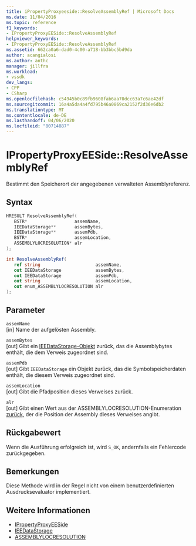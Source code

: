 ```yaml
---
title: iPropertyProxyeeside::ResolveAssemblyRef | Microsoft Docs
ms.date: 11/04/2016
ms.topic: reference
f1_keywords:
- IPropertyProxyEESide::ResolveAssemblyRef
helpviewer_keywords:
- IPropertyProxyEESide::ResolveAssemblyRef
ms.assetid: 662ca0a6-dad0-4c00-a718-bb3bbc5bd9da
author: acangialosi
ms.author: anthc
manager: jillfra
ms.workload:
- vssdk
dev_langs:
- CPP
- CSharp
ms.openlocfilehash: c54945b0c89fb9608fab6aa70dcc63a7c6ae42df
ms.sourcegitcommit: 16a4a5da4a4fd795b46a0869ca2152f2d36e6db2
ms.translationtype: MT
ms.contentlocale: de-DE
ms.lasthandoff: 04/06/2020
ms.locfileid: "80714887"
---
```

# <a name="ipropertyproxyeesideresolveassemblyref"></a>IPropertyProxyEESide::ResolveAssemblyRef
Bestimmt den Speicherort der angegebenen verwalteten Assemblyreferenz.

## <a name="syntax"></a>Syntax

```cpp
HRESULT ResolveAssemblyRef(
   BSTR*                  assemName,
   IEEDataStorage**       assemBytes,
   IEEDataStorage**       assemPdb,
   BSTR*                  assemLocation,
   ASSEMBLYLOCRESOLUTION* alr
);
```

```csharp
int ResolveAssemblyRef(
   ref string                     assemName,
   out IEEDataStorage             assemBytes,
   out IEEDataStorage             assemPdb,
   out string                     assemLocation,
   out enum_ASSEMBLYLOCRESOLUTION alr
);
```

## <a name="parameters"></a>Parameter
`assemName`\
[in] Name der aufgelösten Assembly.

`assemBytes`\
[out] Gibt ein [IEEDataStorage-Objekt](../../../extensibility/debugger/reference/ieedatastorage.md) zurück, das die Assemblybytes enthält, die dem Verweis zugeordnet sind.

`assemPdb`\
[out] Gibt `IEEDataStorage` ein Objekt zurück, das die Symbolspeicherdaten enthält, die diesem Verweis zugeordnet sind.

`assemLocation`\
[out] Gibt die Pfadposition dieses Verweises zurück.

`alr`\
[out] Gibt einen Wert aus der ASSEMBLYLOCRESOLUTION-Enumeration [zurück,](../../../extensibility/debugger/reference/assemblylocresolution.md) der die Position der Assembly dieses Verweises angibt.

## <a name="return-value"></a>Rückgabewert
 Wenn die Ausführung erfolgreich ist, wird `S_OK`, andernfalls ein Fehlercode zurückgegeben.

## <a name="remarks"></a>Bemerkungen
 Diese Methode wird in der Regel nicht von einem benutzerdefinierten Ausdrucksevaluator implementiert.

## <a name="see-also"></a>Weitere Informationen
- [IPropertyProxyEESide](../../../extensibility/debugger/reference/ipropertyproxyeeside.md)
- [IEEDataStorage](../../../extensibility/debugger/reference/ieedatastorage.md)
- [ASSEMBLYLOCRESOLUTION](../../../extensibility/debugger/reference/assemblylocresolution.md)
